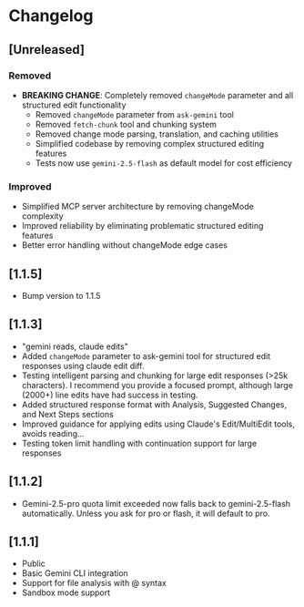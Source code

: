 # Changelog

## [Unreleased]

### Removed
- **BREAKING CHANGE**: Completely removed `changeMode` parameter and all structured edit functionality
  - Removed `changeMode` parameter from `ask-gemini` tool
  - Removed `fetch-chunk` tool and chunking system
  - Removed change mode parsing, translation, and caching utilities
  - Simplified codebase by removing complex structured editing features
  - Tests now use `gemini-2.5-flash` as default model for cost efficiency

### Improved
- Simplified MCP server architecture by removing changeMode complexity
- Improved reliability by eliminating problematic structured editing features
- Better error handling without changeMode edge cases

## [1.1.5]
- Bump version to 1.1.5

## [1.1.3]
- "gemini reads, claude edits"
- Added `changeMode` parameter to ask-gemini tool for structured edit responses using claude edit diff.
- Testing intelligent parsing and chunking for large edit responses (>25k characters). I recommend you provide a focused prompt, although large (2000+) line edits have had success in testing.
- Added structured response format with Analysis, Suggested Changes, and Next Steps sections
- Improved guidance for applying edits using Claude's Edit/MultiEdit tools, avoids reading...
- Testing token limit handling with continuation support for large responses

## [1.1.2]
- Gemini-2.5-pro quota limit exceeded now falls back to gemini-2.5-flash automatically. Unless you ask for pro or flash, it will default to pro.

## [1.1.1]

- Public
- Basic Gemini CLI integration
- Support for file analysis with @ syntax
- Sandbox mode support
